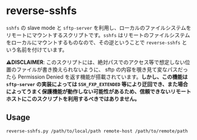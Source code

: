 # reverse-sshfs

`sshfs` の slave mode <!-- 名前の苦情は upstream へ --> と `sftp-server` を利用し、ローカルのファイルシステムをリモートにマウントするスクリプトです。`sshfs` はリモートのファイルシステムをローカルにマウントするものなので、その逆ということで `reverse-sshfs` という名前を付けています。

**⚠️DISCLAIMER**: このスクリプトには、絶対パスでのアクセス等で想定しない位置のファイルが書き換えられないように、 sftp の内容を覗き見て変なパスだったら Permission Denied を返す機能が搭載されています。**しかし、この機能は `sftp-server` の実装によっては `SSH_FXP_EXTENDED` 等により迂回でき、また場合によってうまく保護機能が動作しない可能性があるため、信頼できないリモートホストにこのスクリプトを利用するべきではありません。**

## Usage

`reverse-sshfs.py /path/to/local/path remote-host /path/to/remote/path`